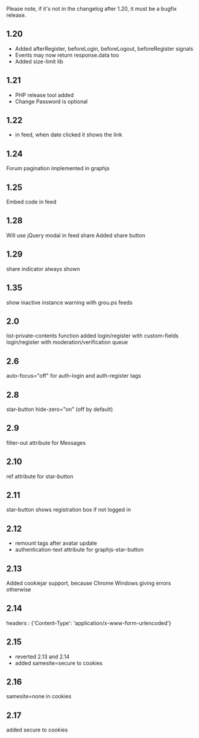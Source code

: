 Please note, if it's not in the changelog after 1.20, it must be a bugfix release.

## 1.20

* Added afterRegister, beforeLogin, beforeLogout, beforeRegister signals
* Events may now return response.data too
* Added size-limit lib

## 1.21
* PHP release tool added
* Change Password is optional

## 1.22
* in feed, when date clicked it shows the link

## 1.24
Forum pagination implemented in graphjs

## 1.25
Embed code in feed

## 1.28
Will use jQuery modal in feed share
Added share button

## 1.29
share indicator always shown

## 1.35 
show inactive instance warning with grou.ps feeds

## 2.0
list-private-contents function added
login/register with custom-fields 
login/register with moderation/verification queue

## 2.6
auto-focus="off" for auth-login and auth-register tags

## 2.8
star-button hide-zero="on" (off by default)

## 2.9
filter-out attribute for Messages

## 2.10 
ref attribute for star-button

## 2.11
star-button shows registration box if not logged in

## 2.12
* remount tags after avatar update
* authentication-text attribute for graphjs-star-button

## 2.13
Added cookiejar support, because Chrome Windows giving errors otherwise

## 2.14
headers : {'Content-Type': 'application/x-www-form-urlencoded'}

## 2.15
* reverted 2.13 and 2.14
* added samesite=secure to cookies

## 2.16 
samesite=none in cookies

## 2.17 
added secure to cookies
